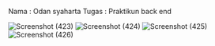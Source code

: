 Nama : Odan syaharta
Tugas : Praktikun back end

![Screenshot (423)](https://github.com/odansyyy/perpus-json/assets/145110140/dafbbd19-88e3-4908-b879-1122321c0546)
![Screenshot (424)](https://github.com/odansyyy/perpus-json/assets/145110140/cabd543a-09be-4c14-b7ba-3a055f61a126)
![Screenshot (425)](https://github.com/odansyyy/perpus-json/assets/145110140/6a644798-21fc-4681-96b8-d0938775b293)
![Screenshot (426)](https://github.com/odansyyy/perpus-json/assets/145110140/3383a92c-233f-4ca0-a9d3-8c7814456314)
